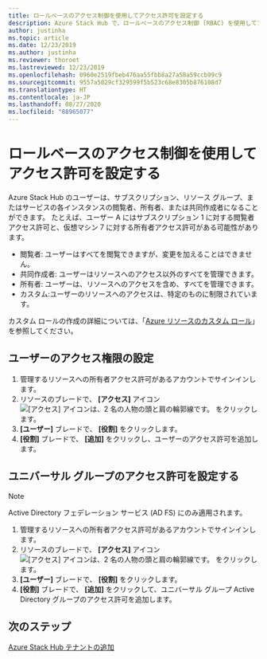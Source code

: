 ```yaml
---
title: ロールベースのアクセス制御を使用してアクセス許可を設定する
description: Azure Stack Hub で、ロールベースのアクセス制御 (RBAC) を使用してアクセス許可を設定する方法について説明します。
author: justinha
ms.topic: article
ms.date: 12/23/2019
ms.author: justinha
ms.reviewer: thoroet
ms.lastreviewed: 12/23/2019
ms.openlocfilehash: 0960e2519fbeb476aa55fbb8a27a58a59ccb99c9
ms.sourcegitcommit: 9557a5029cf329599f5b523c68e8305b876108d7
ms.translationtype: HT
ms.contentlocale: ja-JP
ms.lasthandoff: 08/27/2020
ms.locfileid: "88965077"
---
```

# <a name="set-access-permissions-using-role-based-access-control"></a>ロールベースのアクセス制御を使用してアクセス許可を設定する

Azure Stack Hub のユーザーは、サブスクリプション、リソース グループ、またはサービスの各インスタンスの閲覧者、所有者、または共同作成者になることができます。 たとえば、ユーザー A にはサブスクリプション 1 に対する閲覧者アクセス許可と、仮想マシン 7 に対する所有者アクセス許可がある可能性があります。

 - 閲覧者: ユーザーはすべてを閲覧できますが、変更を加えることはできません。
 - 共同作成者: ユーザーはリソースへのアクセス以外のすべてを管理できます。
 - 所有者: ユーザーは、リソースへのアクセスを含め、すべてを管理できます。
 - カスタム:ユーザーのリソースへのアクセスは、特定のものに制限されています。

 カスタム ロールの作成の詳細については、「[Azure リソースのカスタム ロール](/azure/role-based-access-control/custom-roles)」を参照してください。

## <a name="set-access-permissions-for-a-user"></a>ユーザーのアクセス権限の設定

1. 管理するリソースへの所有者アクセス許可があるアカウントでサインインします。
2. リソースのブレードで、 **[アクセス]** アイコン ![[アクセス] アイコンは、2 名の人物の頭と肩の輪郭線です。](media/azure-stack-manage-permissions/image1.png) をクリックします。
3. **[ユーザー]** ブレードで、 **[役割]** をクリックします。
4. **[役割]** ブレードで、 **[追加]** をクリックし、ユーザーのアクセス許可を追加します。

## <a name="set-access-permissions-for-a-universal-group"></a>ユニバーサル グループのアクセス許可を設定する 

> [!Note]
> Active Directory フェデレーション サービス (AD FS) にのみ適用されます。

1. 管理するリソースへの所有者アクセス許可があるアカウントでサインインします。
2. リソースのブレードで、 **[アクセス]** アイコン ![[アクセス] アイコンは、2 名の人物の頭と肩の輪郭線です。](media/azure-stack-manage-permissions/image1.png) をクリックします。
3. **[ユーザー]** ブレードで、 **[役割]** をクリックします。
4. **[役割]** ブレードで、 **[追加]** をクリックして、ユニバーサル グループ Active Directory グループのアクセス許可を追加します。

## <a name="next-steps"></a>次のステップ

[Azure Stack Hub テナントの追加](azure-stack-add-new-user-aad.md)
